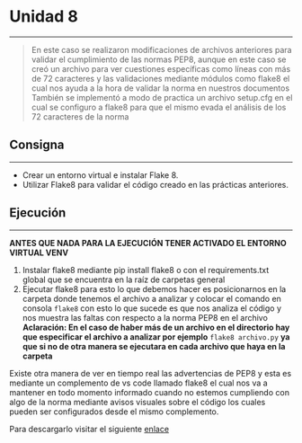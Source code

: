 # Unidad 8
----
>En este caso se realizaron modificaciones de archivos anteriores para validar el cumplimiento de las normas PEP8, aunque en este caso se creó un archivo para ver cuestiones específicas como líneas con más de 72 caracteres y las validaciones mediante módulos como flake8 el cual nos ayuda a la hora de validar la norma en nuestros documentos
>También se implementó a modo de practica un archivo setup.cfg en el cual se configuro a flake8 para que el mismo evada el análisis de los 72 caracteres de la norma

## Consigna
----
* Crear un entorno virtual e instalar Flake 8.
* Utilizar Flake8 para validar el código creado en las prácticas
anteriores.

## Ejecución
----
**ANTES QUE NADA PARA LA EJECUCIÓN TENER ACTIVADO EL ENTORNO VIRTUAL VENV**

1) Instalar flake8 mediante pip install flake8 o con el requirements.txt global que se encuentra en la raíz de carpetas general
2) Ejecutar flake8 para esto lo que debemos hacer es posicionarnos en la carpeta donde tenemos el archivo a analizar y colocar el comando en consola <code>flake8</code> con esto lo que sucede es que nos analiza el código y nos muestra las faltas con respecto a la norma PEP8 en el archivo
   **Aclaración: En el caso de haber más de un archivo en el directorio hay que especificar el archivo a analizar por ejemplo** <code>flake8 archivo.py</code> **ya que si no de otra manera se ejecutara en cada archivo que haya en la carpeta**

Existe otra manera de ver en tiempo real las advertencias de PEP8 y esta es mediante un complemento de vs code llamado flake8 el cual nos va a mantener en todo momento informado cuando no estemos cumpliendo con algo de la norma mediante avisos visuales sobre el código los cuales pueden ser configurados desde el mismo complemento.

Para descargarlo visitar el siguiente [enlace](https://marketplace.visualstudio.com/items?itemName=ms-python.flake8)